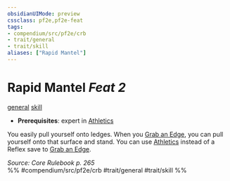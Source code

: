 ```yaml
---
obsidianUIMode: preview
cssclass: pf2e,pf2e-feat
tags:
- compendium/src/pf2e/crb
- trait/general
- trait/skill
aliases: ["Rapid Mantel"]
---
```

# Rapid Mantel  *Feat 2*  
[general](../../Rules/traits/general.md)  [skill](../../Rules/traits/skill.md)  

- **Prerequisites**: expert in [Athletics](../skills.md#Athletics)

You easily pull yourself onto ledges. When you [Grab an Edge](../../Rules/actions/grab-an-edge.md), you can pull yourself onto that surface and stand. You can use [Athletics](../skills.md#Athletics) instead of a Reflex save to [Grab an Edge](../../Rules/actions/grab-an-edge.md).

*Source: Core Rulebook p. 265*  
%% #compendium/src/pf2e/crb #trait/general #trait/skill %%